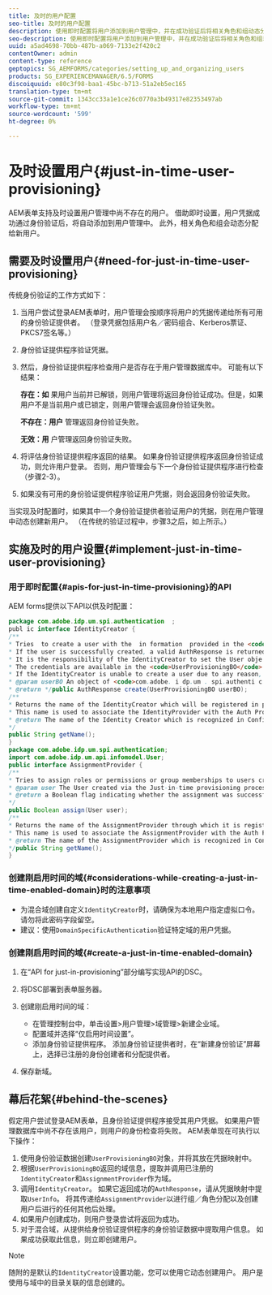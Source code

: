 ```yaml
---
title: 及时的用户配置
seo-title: 及时的用户配置
description: 使用即时配置将用户添加到用户管理中，并在成功验证后将相关角色和组动态分配给新用户。
seo-description: 使用即时配置将用户添加到用户管理中，并在成功验证后将相关角色和组动态分配给新用户。
uuid: a5ad4698-70bb-487b-a069-7133e2f420c2
contentOwner: admin
content-type: reference
geptopics: SG_AEMFORMS/categories/setting_up_and_organizing_users
products: SG_EXPERIENCEMANAGER/6.5/FORMS
discoiquuid: e80c3f98-baa1-45bc-b713-51a2eb5ec165
translation-type: tm+mt
source-git-commit: 1343cc33a1e1ce26c0770a3b49317e82353497ab
workflow-type: tm+mt
source-wordcount: '599'
ht-degree: 0%

---
```



# 及时设置用户{#just-in-time-user-provisioning}

AEM表单支持及时设置用户管理中尚不存在的用户。 借助即时设置，用户凭据成功通过身份验证后，将自动添加到用户管理中。 此外，相关角色和组会动态分配给新用户。

## 需要及时设置用户{#need-for-just-in-time-user-provisioning}

传统身份验证的工作方式如下：

1. 当用户尝试登录AEM表单时，用户管理会按顺序将用户的凭据传递给所有可用的身份验证提供者。 （登录凭据包括用户名／密码组合、Kerberos票证、PKCS7签名等。）
1. 身份验证提供程序验证凭据。
1. 然后，身份验证提供程序检查用户是否存在于用户管理数据库中。 可能有以下结果：

   **存在：如** 果用户当前并已解锁，则用户管理将返回身份验证成功。但是，如果用户不是当前用户或已锁定，则用户管理会返回身份验证失败。

   **不存在：用户** 管理返回身份验证失败。

   **无效：用** 户管理返回身份验证失败。

1. 将评估身份验证提供程序返回的结果。 如果身份验证提供程序返回身份验证成功，则允许用户登录。 否则，用户管理会与下一个身份验证提供程序进行检查（步骤2-3）。
1. 如果没有可用的身份验证提供程序验证用户凭据，则会返回身份验证失败。

当实现及时配置时，如果其中一个身份验证提供者验证用户的凭据，则在用户管理中动态创建新用户。 （在传统的验证过程中，步骤3之后，如上所示。）

## 实施及时的用户设置{#implement-just-in-time-user-provisioning}

### 用于即时配置{#apis-for-just-in-time-provisioning}的API

AEM forms提供以下API以供及时配置：

```java
package com.adobe.idp.um.spi.authentication  ;
publ ic interface IdentityCreator {
/**
* Tries  to create a user with the  in formation  provided in the <code>UserProvisioningBO</code> object.
* If the user is successfully created, a valid AuthResponse is returned along with the information using which the user was created.
* It is the responsibility of the IdentityCreator to set the User obje ct  in the cre dential map with th e  ke y  <code>UMA u thenticationUtil.authenticatedUserKey</code>
* The credentials are available in the <code>UserProvisioningBO</code> object in the 'credentials' property.
* If the IdentityCreator is unable to create a user due to any reason, it returns <code>null</code>
* @param userBO An object of <code>com.adobe. i dp.um . spi.authenti c ationUserProvisioningBO</code>
* @return */public AuthResponse create(UserProvisioningBO userBO);
/**
* Returns the name of the IdentityCreator which will be registered in preferences.
* This name is used to associate the IdentityProvider with the Auth Provider Configuration in the domain.
* @return The name of the Identity Creator which is recognized in Configuration.
*/
public String getName();
}
package com.adobe.idp.um.spi.authentication;
import com.adobe.idp.um.api.infomodel.User;
public interface AssignmentProvider {
/**
* Tries to assign roles or permissions or group memberships to users created via Just-in-time provisioning.
* @param user The User created via the Just-in-time provisioning process.
* @return a Boolean flag indicating whether the assignment was successful or not.
*/
public Boolean assign(User user);
/**
* Returns the name of the AssignmentProvider through which it is registered under preferences.
* This name is used to associate the AssignmentProvider with the Auth Provider Configuration in the domain.
* @return The name of the AssignmentProvider which is recognized in Configuration.
*/public String getName();
}
```

### 创建刚启用时间的域{#considerations-while-creating-a-just-in-time-enabled-domain}时的注意事项

* 为混合域创建自定义`IdentityCreator`时，请确保为本地用户指定虚拟口令。 请勿将此密码字段留空。
* 建议：使用`DomainSpecificAuthentication`验证特定域的用户凭据。

### 创建刚启用时间的域{#create-a-just-in-time-enabled-domain}

1. 在“API for just-in-provisioning”部分编写实现API的DSC。
1. 将DSC部署到表单服务器。
1. 创建刚启用时间的域：

   * 在管理控制台中，单击设置>用户管理>域管理>新建企业域。
   * 配置域并选择“仅启用时间设置”。<!--Fix broken link (See Setting up and managing domains).-->
   * 添加身份验证提供程序。 添加身份验证提供者时，在“新建身份验证”屏幕上，选择已注册的身份创建者和分配提供者。

1. 保存新域。

## 幕后花絮{#behind-the-scenes}

假定用户尝试登录AEM表单，且身份验证提供程序接受其用户凭据。 如果用户管理数据库中尚不存在该用户，则用户的身份检查将失败。 AEM表单现在可执行以下操作：

1. 使用身份验证数据创建`UserProvisioningBO`对象，并将其放在凭据映射中。
1. 根据`UserProvisioningBO`返回的域信息，提取并调用已注册的`IdentityCreator`和`AssignmentProvider`作为域。
1. 调用`IdentityCreator`。 如果它返回成功的`AuthResponse`，请从凭据映射中提取`UserInfo`。 将其传递给`AssignmentProvider`以进行组／角色分配以及创建用户后进行的任何其他后处理。
1. 如果用户创建成功，则用户登录尝试将返回为成功。
1. 对于混合域，从提供给身份验证提供程序的身份验证数据中提取用户信息。 如果成功获取此信息，则立即创建用户。

>[!NOTE]
>
>随附的是默认的`IdentityCreator`设置功能，您可以使用它动态创建用户。 用户是使用与域中的目录关联的信息创建的。


